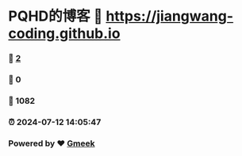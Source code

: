 # PQHD的博客 :link: https://jiangwang-coding.github.io 
### :page_facing_up: [2](https://jiangwang-coding.github.io/tag.html) 
### :speech_balloon: 0 
### :hibiscus: 1082 
### :alarm_clock: 2024-07-12 14:05:47 
### Powered by :heart: [Gmeek](https://github.com/Meekdai/Gmeek)
